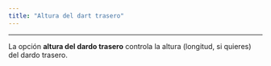 ```yaml
---
title: "Altura del dart trasero"
---
```


***

La opción **altura del dardo trasero** controla la altura (longitud, si quieres) del dardo trasero.




